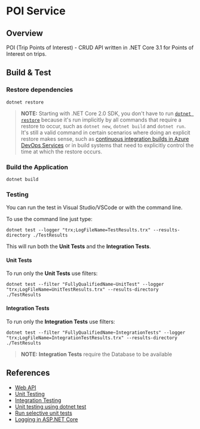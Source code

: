 # POI Service


## Overview

POI (Trip Points of Interest) - CRUD API written in .NET Core 3.1 for Points of Interest on trips.

## Build & Test

### Restore dependencies

```shell
dotnet restore
```

> **NOTE:** Starting with .NET Core 2.0 SDK, you don't have to run [`dotnet restore`](https://docs.microsoft.com/dotnet/core/tools/dotnet-restore) because it's run implicitly by all commands that require a restore to occur, such as `dotnet new`, `dotnet build` and `dotnet run`.
It's still a valid command in certain scenarios where doing an explicit restore makes sense, such as [continuous integration builds in Azure DevOps Services](https://docs.microsoft.com/azure/devops/build-release/apps/aspnet/build-aspnet-core) or in build systems that need to explicitly control the time at which the restore occurs.

### Build the Application

```shell
dotnet build
```

### Testing

You can run the test in Visual Studio/VSCode or with the command line.

To use the command line just type:

```shell
dotnet test --logger "trx;LogFileName=TestResults.trx" --results-directory ./TestResults
```

This will run both the **Unit Tests** and the **Integration Tests**.

#### Unit Tests

To run only the **Unit Tests** use filters:

```shell
dotnet test --filter "FullyQualifiedName~UnitTest" --logger "trx;LogFileName=UnitTestResults.trx" --results-directory ./TestResults
```

#### Integration Tests

To run only the **Integration Tests** use filters:

```shell
dotnet test --filter "FullyQualifiedName~IntegrationTests" --logger "trx;LogFileName=IntegrationTestResults.trx" --results-directory ./TestResults
```

> **NOTE:** **Integration Tests** require the Database to be available

## References

- [Web API](https://docs.microsoft.com/en-us/aspnet/core/tutorials/first-web-api?view=aspnetcore-3.1)
- [Unit Testing](https://docs.microsoft.com/en-us/dotnet/core/testing/unit-testing-with-dotnet-test)
- [Integration Testing](https://docs.microsoft.com/en-us/aspnet/core/test/integration-tests?view=aspnetcore-3.1)
- [Unit testing using dotnet test](https://github.com/dotnet/samples/tree/main/core/getting-started/unit-testing-using-dotnet-test)
- [Run selective unit tests](https://docs.microsoft.com/en-us/dotnet/core/testing/selective-unit-tests?pivots=xunit)
- [Logging in ASP.NET Core](https://docs.microsoft.com/en-us/aspnet/core/fundamentals/logging/?view=aspnetcore-3.1)
